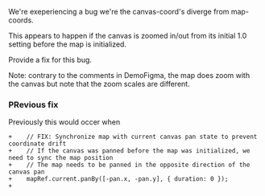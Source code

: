 We're exeperiencing a bug we're the canvas-coord's diverge from map-coords.

This appears to happen if the canvas is zoomed in/out from its initial 1.0 setting before the map is initialized. 

Provide a fix for this bug.

Note: contrary to the comments in DemoFigma, the map does zoom with the canvas but note that the zoom scales are different.

### PRevious fix
Previously this would occer when 
```
+    // FIX: Synchronize map with current canvas pan state to prevent coordinate drift
+    // If the canvas was panned before the map was initialized, we need to sync the map position
+    // The map needs to be panned in the opposite direction of the canvas pan
+    mapRef.current.panBy([-pan.x, -pan.y], { duration: 0 });
+
```
